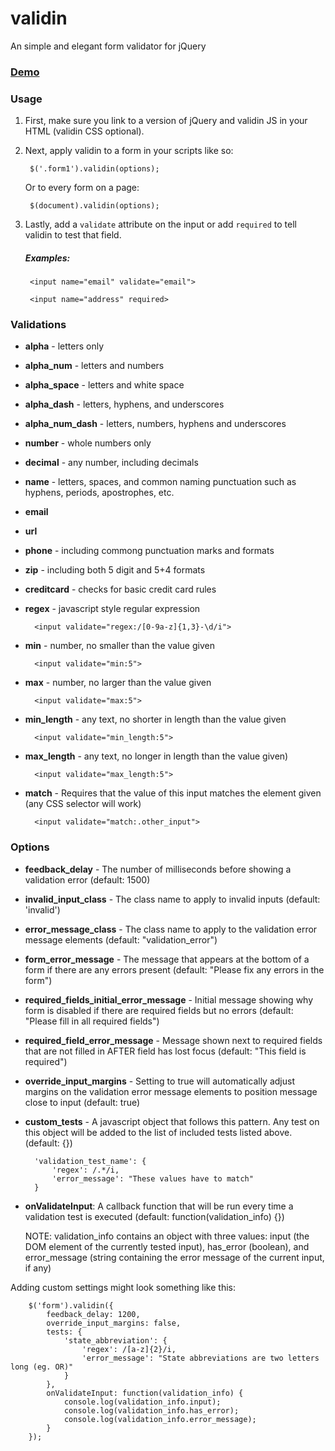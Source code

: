 # validin
An simple and elegant form validator for jQuery

### [Demo](http://projects.thomhines.com/validin/)


### Usage


1. First, make sure you link to a version of jQuery and validin JS in your HTML (validin CSS optional).


2. Next, apply validin to a form in your scripts like so:

		$('.form1').validin(options);


	Or to every form on a page:

		$(document).validin(options);



3. Lastly, add a `validate` attribute on the input or add `required` to tell validin to test that field.

	##### Examples:

		<input name="email" validate="email">

		<input name="address" required>



### Validations


* **alpha** - letters only
* **alpha_num** - letters and numbers
* **alpha_space** - letters and white space
* **alpha_dash** - letters, hyphens, and underscores
* **alpha\_num_dash** - letters, numbers, hyphens and underscores
* **number** - whole numbers only
* **decimal** - any number, including decimals
* **name** - letters, spaces, and common naming punctuation such as hyphens, periods, apostrophes, etc.
* **email**
* **url**
* **phone** - including commong punctuation marks and formats
* **zip** - including both 5 digit and 5+4 formats
* **creditcard** - checks for basic credit card rules
* **regex** - javascript style regular expression

		<input validate="regex:/[0-9a-z]{1,3}-\d/i">

* **min** - number, no smaller than the value given

		<input validate="min:5">

* **max** - number, no larger than the value given

		<input validate="max:5">

* **min_length** - any text, no shorter in length than the value given

		<input validate="min_length:5">

* **max_length** - any text, no longer in length than the value given)

		<input validate="max_length:5">

* **match** - Requires that the value of this input matches the element given (any CSS selector will work)

		<input validate="match:.other_input">



### Options

* **feedback\_delay** - The number of milliseconds before showing a validation error (default: 1500)
* **invalid\_input\_class** - The class name to apply to invalid inputs (default: 'invalid')
* **error\_message\_class** - The class name to apply to the validation error message elements (default: "validation\_error")
* **form\_error\_message** - The message that appears at the bottom of a form if there are any errors present (default: "Please fix any errors in the form")
* **required\_fields\_initial\_error\_message** - Initial message showing why form is disabled if there are required fields but no errors (default: "Please fill in all required fields")
* **required\_field\_error\_message** - Message shown next to required fields that are not filled in AFTER field has lost focus (default: "This field is required")
* **override\_input\_margins** - Setting to true will automatically adjust margins on the validation error message elements to position message close to input (default: true)
* **custom_tests** - A javascript object that follows this pattern. Any test on this object will be added to the list of included tests listed above. (default: {})

		'validation_test_name': {
			'regex': /.*/i,
			'error_message': "These values have to match"
		}

* **onValidateInput**: A callback function that will be run every time a validation test is executed (default: function(validation_info) {})

	NOTE: validation\_info contains an object with three values: input (the DOM element of the currently tested input), has\_error (boolean), and error\_message (string containing the error message of the current input, if any)



Adding custom settings might look something like this:

		$('form').validin({
			feedback_delay: 1200,
			override_input_margins: false,
			tests: {
				'state_abbreviation': {
					'regex': /[a-z]{2}/i,
					'error_message': "State abbreviations are two letters long (eg. OR)"
				}
			},
			onValidateInput: function(validation_info) {
				console.log(validation_info.input);
				console.log(validation_info.has_error);
				console.log(validation_info.error_message);
			}
		});
